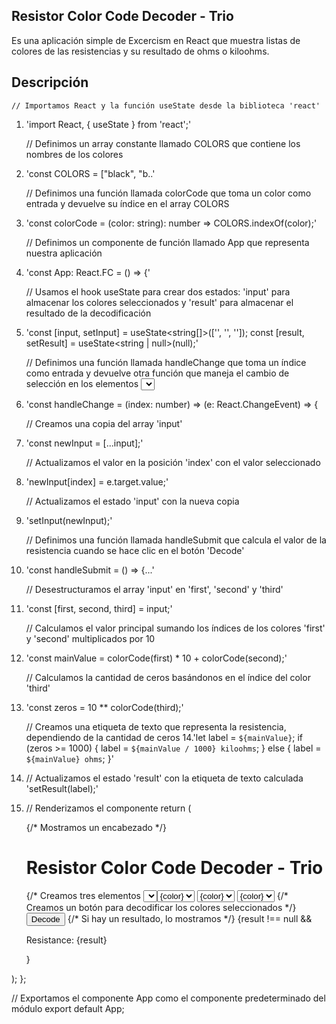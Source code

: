 ## Resistor Color Code Decoder - Trio

Es una aplicación simple de Excercism en React que muestra listas de colores de las resistencias y su resultado de ohms o kiloohms.

## Descripción

    // Importamos React y la función useState desde la biblioteca 'react'
1. 'import React, { useState } from 'react';'

    // Definimos un array constante llamado COLORS que contiene los nombres de los colores
2. 'const COLORS = ["black", "b..'

    // Definimos una función llamada colorCode que toma un color como entrada y devuelve su índice en el array COLORS
3. 'const colorCode = (color: string): number => COLORS.indexOf(color);'

    // Definimos un componente de función llamado App que representa nuestra aplicación
4. 'const App: React.FC = () => {'

    // Usamos el hook useState para crear dos estados: 'input' para almacenar los colores seleccionados y 'result' para almacenar el resultado de la decodificación
5. 'const [input, setInput] = useState<string[]>(['', '', '']);
    const [result, setResult] = useState<string | null>(null);'

    // Definimos una función llamada handleChange que toma un índice como entrada y devuelve otra función que maneja el cambio de selección en los elementos <select>
6. 'const handleChange = (index: number) => (e: React.ChangeEvent<HTMLSelectElement>) => {

    // Creamos una copia del array 'input'
7.  'const newInput = [...input];'

    // Actualizamos el valor en la posición 'index' con el valor seleccionado
8.  'newInput[index] = e.target.value;'

    // Actualizamos el estado 'input' con la nueva copia
9.  'setInput(newInput);'

    // Definimos una función llamada handleSubmit que calcula el valor de la resistencia cuando se hace clic en el botón 'Decode'
10. 'const handleSubmit = () => {...'

    // Desestructuramos el array 'input' en 'first', 'second' y 'third'
11. 'const [first, second, third] = input;'

    // Calculamos el valor principal sumando los índices de los colores 'first' y 'second' multiplicados por 10
12. 'const mainValue = colorCode(first) * 10 + colorCode(second);'

    // Calculamos la cantidad de ceros basándonos en el índice del color 'third'
13. 'const zeros = 10 ** colorCode(third);'

    // Creamos una etiqueta de texto que representa la resistencia, dependiendo de la cantidad de ceros
14.'let label = `${mainValue}`;
    if (zeros >= 1000) {
      label = `${mainValue / 1000} kiloohms`;
    } else {
      label = `${mainValue} ohms`;
    }'

15.  // Actualizamos el estado 'result' con la etiqueta de texto calculada
    'setResult(label);'
  
16. // Renderizamos el componente
  return (
    <div>
      {/* Mostramos un encabezado */}
      <h1>Resistor Color Code Decoder - Trio</h1>
      {/* Creamos tres elementos <select> para que el usuario seleccione los colores de las tres bandas del resistor */}
      <select value={input[0]} onChange={handleChange(0)}>
        {/* Mapeamos sobre el array COLORS y creamos una opción para cada color */}
        {COLORS.map(color => (
          <option key={color} value={color}>{color}</option>
        ))}
      </select>
      <select value={input[1]} onChange={handleChange(1)}>
        {COLORS.map(color => (
          <option key={color} value={color}>{color}</option>
        ))}
      </select>
      <select value={input[2]} onChange={handleChange(2)}>
        {COLORS.map(color => (
          <option key={color} value={color}>{color}</option>
        ))}
      </select>
      {/* Creamos un botón para decodificar los colores seleccionados */}
      <button onClick={handleSubmit}>Decode</button>
      {/* Si hay un resultado, lo mostramos */}
      {result !== null && <p>Resistance: {result}</p>}
    </div>
  );
};

// Exportamos el componente App como el componente predeterminado del módulo
export default App;
